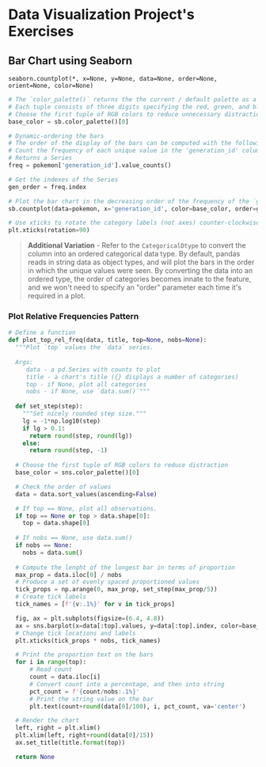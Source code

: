# Data Visualization Project's Exercises
## Bar Chart using Seaborn
```
seaborn.countplot(*, x=None, y=None, data=None, order=None, orient=None, color=None)
```
```python
# The `color_palette()` returns the the current / default palette as a list of RGB tuples. 
# Each tuple consists of three digits specifying the red, green, and blue channel values to specify a color. 
# Choose the first tuple of RGB colors to reduce unnecessary distractions
base_color = sb.color_palette()[0]

# Dynamic-ordering the bars
# The order of the display of the bars can be computed with the following logic.
# Count the frequency of each unique value in the 'generation_id' column, and sort it in descending order
# Returns a Series
freq = pokemon['generation_id'].value_counts()

# Get the indexes of the Series
gen_order = freq.index

# Plot the bar chart in the decreasing order of the frequency of the `generation_id`
sb.countplot(data=pokemon, x='generation_id', color=base_color, order=gen_order);

# Use xticks to rotate the category labels (not axes) counter-clockwise
plt.xticks(rotation=90)
```
> **Additional Variation** - Refer to the `CategoricalDtype` to convert the column into an ordered categorical data type. By default, pandas reads in string data as object types, and will plot the bars in the order in which the unique values were seen. By converting the data into an ordered type, the order of categories becomes innate to the feature, and we won't need to specify an "order" parameter each time it's required in a plot.

### Plot Relative Frequencies Pattern
```python
# Define a function
def plot_top_rel_freq(data, title, top=None, nobs=None):
  """Plot `top` values the `data` series.
  
  Args:
     data - a pd.Series with counts to plot
     title - a chart's title ({} displays a number of categories)
     top - if None, plot all categories
     nobs - if None, use `data.sum()`"""
  
  def set_step(step):
    """Set nicely rounded step size."""
    lg = -1*np.log10(step)
    if lg > 0.1:
      return round(step, round(lg))
    else:
      return round(step, -1)
  
  # Choose the first tuple of RGB colors to reduce distraction
  base_color = sns.color_palette()[0]

  # Check the order of values
  data = data.sort_values(ascending=False)

  # If top == None, plot all observations.
  if top == None or top > data.shape[0]:
    top = data.shape[0]
  
  # If nobs == None, use data.sum()
  if nobs == None:
    nobs = data.sum()
  
  # Compute the lenght of the longest bar in terms of proportion
  max_prop = data.iloc[0] / nobs
  # Produce a set of evenly spaced proportioned values
  tick_props = np.arange(0, max_prop, set_step(max_prop/5))
  # Create tick labels
  tick_names = [f'{v:.1%}' for v in tick_props]

  fig, ax = plt.subplots(figsize=(6.4, 4.8))
  ax = sns.barplot(x=data[:top].values, y=data[:top].index, color=base_color)
  # Change tick locations and labels
  plt.xticks(tick_props * nobs, tick_names)

  # Print the proportion text on the bars
  for i in range(top):
      # Read count
      count = data.iloc[i]
      # Convert count into a percentage, and then into string
      pct_count = f'{count/nobs:.1%}'
      # Print the string value on the bar
      plt.text(count+round(data[0]/100), i, pct_count, va='center')

  # Render the chart
  left, right = plt.xlim()
  plt.xlim(left, right+round(data[0]/15))
  ax.set_title(title.format(top))

  return None
```

